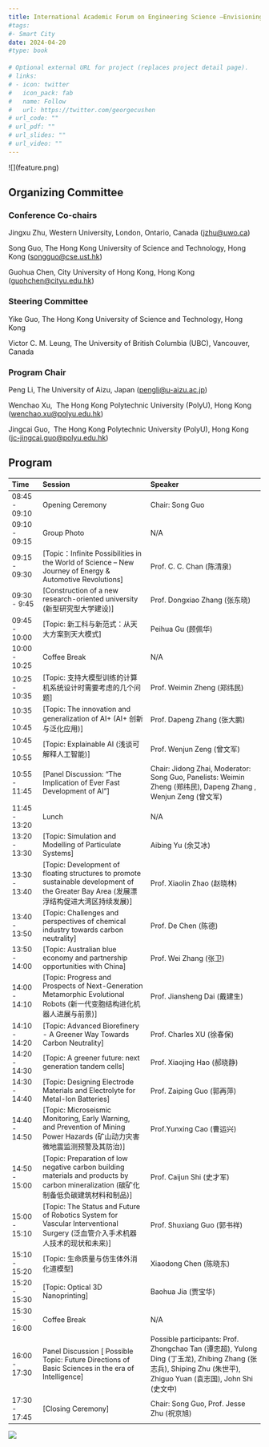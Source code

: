 ```yaml
---
title: International Academic Forum on Engineering Science —Envisioning the Future Development of Science and Technology 
#tags:
#- Smart City
date: 2024-04-20
#type: book

# Optional external URL for project (replaces project detail page).
# links:
# - icon: twitter
#   icon_pack: fab
#   name: Follow
#   url: https://twitter.com/georgecushen
# url_code: ""
# url_pdf: ""
# url_slides: ""
# url_video: ""
---
```


<!more--->![](feature.png)

## Organizing Committee

### Conference Co-chairs 
Jingxu Zhu, Western University, London, Ontario, Canada (jzhu@uwo.ca)

Song Guo, The Hong Kong University of Science and Technology, Hong Kong (songguo@cse.ust.hk)

Guohua Chen, City University of Hong Kong, Hong Kong (guohchen@cityu.edu.hk)

### Steering Committee
Yike Guo, The Hong Kong University of Science and Technology, Hong Kong

Victor C. M. Leung, The University of British Columbia (UBC), Vancouver, Canada 

### Program Chair
Peng Li, The University of Aizu, Japan (pengli@u-aizu.ac.jp)

Wenchao Xu,  The Hong Kong Polytechnic University (PolyU), Hong Kong (wenchao.xu@polyu.edu.hk)

Jingcai Guo,  The Hong Kong Polytechnic University (PolyU), Hong Kong (jc-jingcai.guo@polyu.edu.hk)

## Program 

| Time          | Session                                                      | Speaker                         |
| :------------ | :----------------------------------------------------------- | :------------------------------ |
| 08:45 - 09:10 | Opening Ceremony                                              |Chair: Song Guo|
| 09:10 - 09:15 | Group Photo  |N/A|
| 09:15 - 09:30 | [Topic：Infinite Possibilities in the World of Science – New Journey of Energy & Automotive Revolutions] | Prof. C. C. Chan (陈清泉)          |
| 09:30 - 9:45 | [Construction of a new research-oriented university (新型研究型大学建设)]| Prof. Dongxiao Zhang (张东晓)               |
| 09:45 - 10:00 | [Topic: 新工科与新范式：从天大方案到天大模式] | Peihua Gu (顾佩华)               |
| 10:00 - 10:25 | Coffee Break | N/A                |
| 10:25 - 10:35 | [Topic: 支持大模型训练的计算机系统设计时需要考虑的几个问题] | Prof. Weimin Zheng (郑纬民)            | 
| 10:35 - 10:45 | [Topic: The innovation and generalization of AI+ (AI+ 创新与泛化应用)] | Prof. Dapeng Zhang (张大鹏)                   |
| 10:45 - 10:55 | [Topic: Explainable AI (浅谈可解释人工智能)] | Prof. Wenjun Zeng (曾文军)                  |
| 10:55 - 11:45 | [Panel Discussion: “The Implication of Ever Fast Development of AI”] |Chair: Jidong Zhai, Moderator: Song Guo, Panelists: Weimin Zheng (郑纬民), Dapeng Zhang , Wenjun Zeng (曾文军)  |
| 11:45 - 13:20 | Lunch | N/A           |
| 13:20 - 13:30 | [Topic: Simulation and Modelling of Particulate Systems] | Aibing Yu (余艾冰)          |
| 13:30 - 13:40 | [Topic: Development of floating structures to promote sustainable development of the Greater Bay Area (发展漂浮结构促进大湾区持续发展)] | Prof. Xiaolin Zhao (赵晓林)                  |
| 13:40 - 13:50 | [Topic: Challenges and perspectives of chemical industry towards carbon neutrality] |  Prof. De Chen (陈德)            |
| 13:50 - 14:00 | [Topic: Australian blue economy and partnership opportunities with China] | Prof. Wei Zhang (张卫)           |
| 14:00 - 14:10 | [Topic: Progress and Prospects of Next-Generation Metamorphic Evolutional Robots (新一代变胞结构进化机器人进展与前景)] | Prof. Jiansheng Dai (戴建生)|
| 14:10 - 14:20 | [Topic: Advanced Biorefinery - A Greener Way Towards Carbon Neutrality] | Prof. Charles XU (徐春保)           |
| 14:20 - 14:30 | [Topic: A greener future: next generation tandem cells] | Prof. Xiaojing Hao (郝晓静)          |
| 14:30 - 14:40 | [Topic: Designing Electrode Materials and Electrolyte for Metal-Ion Batteries] | Prof. Zaiping Guo (郭再萍) |
| 14:40 - 14:50 | [Topic: Microseismic Monitoring, Early Warning, and Prevention of Mining Power Hazards (矿山动力灾害微地震监测预警及其防治)]| Prof.Yunxing Cao (曹运兴)  |     
| 14:50 - 15:00 |   [Topic: Preparation of low negative carbon building materials and products by carbon mineralization (碳矿化制备低负碳建筑材料和制品)] | Prof. Caijun Shi (史才军)  |
| 15:00 - 15:10 | [Topic: The Status and Future of Robotics System for Vascular Interventional Surgery (泛血管介入手术机器人技术的现状和未来)] | Prof. Shuxiang Guo (郭书祥)          |
| 15:10 - 15:20 | [Topic: 生命质量与仿生体外消化道模型] | Xiaodong Chen (陈晓东)  | 
| 15:20 - 15:30 | [Topic: Optical 3D Nanoprinting] | Baohua Jia (贾宝华) |
| 15:30 - 16:00 | Coffee Break | N/A |  
| 16:00 - 17:30 | Panel Discussion [ Possible Topic: Future Directions of Basic Sciences in the era of Intelligence] | Possible participants: Prof. Zhongchao Tan (谭忠超), Yulong Ding (丁玉龙), Zhibing Zhang (张志兵),  Shiping Zhu (朱世平), Zhiguo Yuan (袁志国), John Shi (史文中) 
| 17:30 - 17:45 | [Closing Ceremony] | Chair: Song Guo, Prof. Jesse Zhu (祝京旭)|

![](fear.png)

